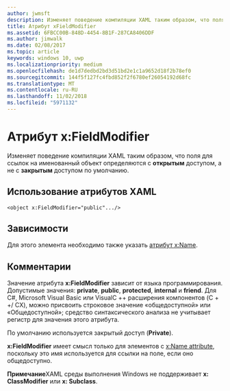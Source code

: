 ```yaml
---
author: jwmsft
description: Изменяет поведение компиляции XAML таким образом, что поля для ссылок на именованный объект определяются с открытым доступом, а не с закрытым доступом по умолчанию.
title: Атрибут xFieldModifier
ms.assetid: 6FBCC00B-848D-4454-8B1F-287CA8406DDF
ms.author: jimwalk
ms.date: 02/08/2017
ms.topic: article
keywords: windows 10, uwp
ms.localizationpriority: medium
ms.openlocfilehash: de1d7dedbd2bd3d51bd2e1c1a9652d18f2b78ef0
ms.sourcegitcommit: 144f5f127fc4fbd852f2f6780ef26054192d68fc
ms.translationtype: MT
ms.contentlocale: ru-RU
ms.lasthandoff: 11/02/2018
ms.locfileid: "5971132"
---
```

# <a name="xfieldmodifier-attribute"></a>Атрибут x:FieldModifier


Изменяет поведение компиляции XAML таким образом, что поля для ссылок на именованный объект определяются с **открытым** доступом, а не с **закрытым** доступом по умолчанию.

## <a name="xaml-attribute-usage"></a>Использование атрибутов XAML

``` syntax
<object x:FieldModifier="public".../>
```

## <a name="dependencies"></a>Зависимости

Для этого элемента необходимо также указать [атрибут x:Name](x-name-attribute.md).

## <a name="remarks"></a>Комментарии

Значение атрибута **x:FieldModifier** зависит от языка программирования. Допустимые значения: **private**, **public**, **protected**, **internal** и **friend**. Для C#, Microsoft Visual Basic или VisualC ++ расширения компонентов (C + +/ CX), можно присвоить строковое значение «общедоступной» или «Общедоступной»; средство синтаксического анализа не учитывает регистр для значения этого атрибута.

По умолчанию используется закрытый доступ (**Private**).

**x:FieldModifier** имеет смысл только для элементов с [x:Name attribute](x-name-attribute.md), поскольку это имя используется для ссылки на поле, если оно общедоступно.

**Примечание**XAML среды выполнения Windows не поддерживает **x: ClassModifier** или **x: Subclass**.

